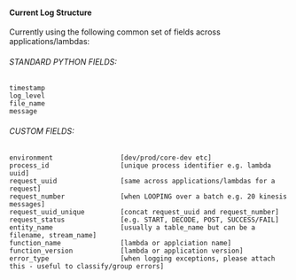 #### Current Log Structure
Currently using the following common set of fields across applications/lambdas:

###### STANDARD PYTHON FIELDS:
    timestamp
    log_level
    file_name
    message

###### CUSTOM FIELDS:
    environment                 [dev/prod/core-dev etc]
    process_id                  [unique process identifier e.g. lambda uuid]
    request_uuid                [same across applications/lambdas for a request]
    request_number              [when LOOPING over a batch e.g. 20 kinesis messages]
    request_uuid_unique         [concat request_uuid and request_number]
    request_status              [e.g. START, DECODE, POST, SUCCESS/FAIL]
    entity_name                 [usually a table_name but can be a filename, stream_name]
    function_name               [lambda or applciation name]
    function_version            [lambda or application version]
    error_type                  [when logging exceptions, please attach this - useful to classify/group errors]
